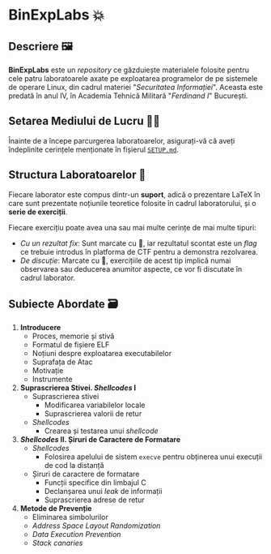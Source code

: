 # BinExpLabs 💥

## Descriere 🖼️

**BinExpLabs** este un *repository* ce găzduiește materialele folosite pentru cele patru laboratoarele axate pe exploatarea programelor de pe sistemele de operare Linux, din cadrul materiei "*Securitatea Informației*". Aceasta este predată în anul IV, în Academia Tehnică Militară "*Ferdinand I*" București.

## Setarea Mediului de Lucru 🧑‍🔧

Înainte de a începe parcurgerea laboratoarelor, asigurați-vă că aveți îndeplinite cerințele menționate în fișierul [`SETUP.md`](SETUP.md).

## Structura Laboratoarelor 🧩

Fiecare laborator este compus dintr-un **suport**, adică o prezentare LaTeX în care sunt prezentate noțiunile teoretice folosite în cadrul laboratorului, și o **serie de exerciții**.

Fiecare exercițiu poate avea una sau mai multe cerințe de mai multe tipuri:
- *Cu un rezultat fix*: Sunt marcate cu 🏁, iar rezultatul scontat este un *flag* ce trebuie introdus în platforma de CTF pentru a demonstra rezolvarea.
- *De discuție*: Marcate cu 💁, exercițiile de acest tip implică numai observarea sau deducerea anumitor aspecte, ce vor fi discutate în cadrul laborator.

## Subiecte Abordate 🗃️

1. **Introducere**
    - Proces, memorie și stivă
    - Formatul de fișiere ELF
    - Noțiuni despre exploatarea executabilelor
    - Suprafața de Atac
    - Motivație
    - Instrumente
2. **Suprascrierea Stivei. *Shellcodes* I**
    - Suprascrierea stivei
        - Modificarea variabilelor locale
        - Suprascrierea valorii de retur
    - *Shellcodes*
        - Crearea și testarea unui *shellcode*
3. ***Shellcodes* II. Șiruri de Caractere de Formatare**
    - *Shellcodes*
        - Folosirea apelului de sistem `execve` pentru obținerea unui execuții de cod la distanță
    - Șiruri de caractere de formatare
        - Funcții specifice din limbajul C
        - Declanșarea unui *leak* de informații
        - Suprascrierea adrese de retur
4. **Metode de Prevenție**
    - Eliminarea simbolurilor
    - *Address Space Layout Randomization*
    - *Data Execution Prevention*
    - *Stack canaries*